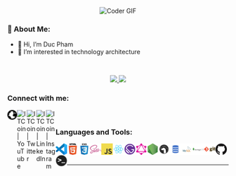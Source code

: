 
<p align="center">
  <img src="https://media.giphy.com/media/SWoSkN6DxTszqIKEqv/giphy.gif" alt="Coder GIF" width="500" height="400">
</p>

### 🤵 About Me:
- 👋 Hi, I’m Duc Pham
- 👀 I’m interested in technology architecture

<br>

<p align="center">
  <a href="https://github.com/AVS1508" >
    <img height="180em" src="https://github-readme-stats.vercel.app/api?username=itcoinvn&count_private=true&show_icons=true&theme=radical" />
    <img height="180em" src="https://github-readme-stats-eight-theta.vercel.app/api/top-langs/?username=itcoinvn&langs_count=8&theme=radical&layout=compact" />
    <!---
    <img height="180em" src="https://github-readme-stats-eight-theta.vercel.app/api/top-langs/? username=itcoinvn&langs_count=8&theme=radical&layout=compact&hide=html,css,MQL4" />
    --->
  </a>
</p>

<!---
itcoinvn/itcoinvn is a ✨ special ✨ repository because its `README.md` (this file) appears on your GitHub profile.
You can click the Preview link to take a look at your changes.
--->
### Connect with me:

[<img align="left" alt="itcoin.vn" width="22px" src="https://raw.githubusercontent.com/iconic/open-iconic/master/svg/globe.svg" />][website]
[<img align="left" alt="ITCoin | YouTube" width="22px" src="https://cdn.jsdelivr.net/npm/simple-icons@v3/icons/youtube.svg" />][youtube]
[<img align="left" alt="ITCoin | Twitter" width="22px" src="https://cdn.jsdelivr.net/npm/simple-icons@v3/icons/twitter.svg" />][twitter]
[<img align="left" alt="ITCoin | LinkedIn" width="22px" src="https://cdn.jsdelivr.net/npm/simple-icons@v3/icons/linkedin.svg" />][linkedin]
[<img align="left" alt="ITCoin | Instagram" width="22px" src="https://cdn.jsdelivr.net/npm/simple-icons@v3/icons/instagram.svg" />][instagram]

<br />

### Languages and Tools:

[<img align="left" alt="Visual Studio Code" width="26px" src="https://raw.githubusercontent.com/github/explore/80688e429a7d4ef2fca1e82350fe8e3517d3494d/topics/visual-studio-code/visual-studio-code.png" />][webdevplaylist]
[<img align="left" alt="HTML5" width="26px" src="https://raw.githubusercontent.com/github/explore/80688e429a7d4ef2fca1e82350fe8e3517d3494d/topics/html/html.png" />][webdevplaylist]
[<img align="left" alt="CSS3" width="26px" src="https://raw.githubusercontent.com/github/explore/80688e429a7d4ef2fca1e82350fe8e3517d3494d/topics/css/css.png" />][cssplaylist]
[<img align="left" alt="Sass" width="26px" src="https://raw.githubusercontent.com/github/explore/80688e429a7d4ef2fca1e82350fe8e3517d3494d/topics/sass/sass.png" />][cssplaylist]
[<img align="left" alt="JavaScript" width="26px" src="https://raw.githubusercontent.com/github/explore/80688e429a7d4ef2fca1e82350fe8e3517d3494d/topics/javascript/javascript.png" />][jsplaylist]
[<img align="left" alt="React" width="26px" src="https://raw.githubusercontent.com/github/explore/80688e429a7d4ef2fca1e82350fe8e3517d3494d/topics/react/react.png" />][reactplaylist]
[<img align="left" alt="Gatsby" width="26px" src="https://raw.githubusercontent.com/github/explore/e94815998e4e0713912fed477a1f346ec04c3da2/topics/gatsby/gatsby.png" />][webdevplaylist]
[<img align="left" alt="GraphQL" width="26px" src="https://raw.githubusercontent.com/github/explore/80688e429a7d4ef2fca1e82350fe8e3517d3494d/topics/graphql/graphql.png" />][webdevplaylist]
[<img align="left" alt="Node.js" width="26px" src="https://raw.githubusercontent.com/github/explore/80688e429a7d4ef2fca1e82350fe8e3517d3494d/topics/nodejs/nodejs.png" />][webdevplaylist]
[<img align="left" alt="Deno" width="26px" src="https://raw.githubusercontent.com/github/explore/361e2821e2dea67711cde99c9c40ed357061cf27/topics/deno/deno.png" />][webdevplaylist]
[<img align="left" alt="SQL" width="26px" src="https://raw.githubusercontent.com/github/explore/80688e429a7d4ef2fca1e82350fe8e3517d3494d/topics/sql/sql.png" />][webdevplaylist]
[<img align="left" alt="MySQL" width="26px" src="https://raw.githubusercontent.com/github/explore/80688e429a7d4ef2fca1e82350fe8e3517d3494d/topics/mysql/mysql.png" />][webdevplaylist]
[<img align="left" alt="MongoDB" width="26px" src="https://raw.githubusercontent.com/github/explore/80688e429a7d4ef2fca1e82350fe8e3517d3494d/topics/mongodb/mongodb.png" />][webdevplaylist]
[<img align="left" alt="Git" width="26px" src="https://raw.githubusercontent.com/github/explore/80688e429a7d4ef2fca1e82350fe8e3517d3494d/topics/git/git.png" />][webdevplaylist]
[<img align="left" alt="GitHub" width="26px" src="https://raw.githubusercontent.com/github/explore/78df643247d429f6cc873026c0622819ad797942/topics/github/github.png" />][webdevplaylist]
[<img align="left" alt="Terminal" width="26px" src="https://raw.githubusercontent.com/github/explore/80688e429a7d4ef2fca1e82350fe8e3517d3494d/topics/terminal/terminal.png" />][webdevplaylist]

<br />
<br />

---
[website]: https://itcoin.vn
[course]: https://itcoin.vn
[twitter]: https://itcoin.vn
[youtube]: https://itcoin.vn
[instagram]: https://itcoin.vn
[linkedin]: https://itcoin.vn
[webdevplaylist]: https://itcoin.vn
[jsplaylist]: https://itcoin.vn
[cssplaylist]: https://itcoin.vn
[reactplaylist]: https://itcoin.vn
